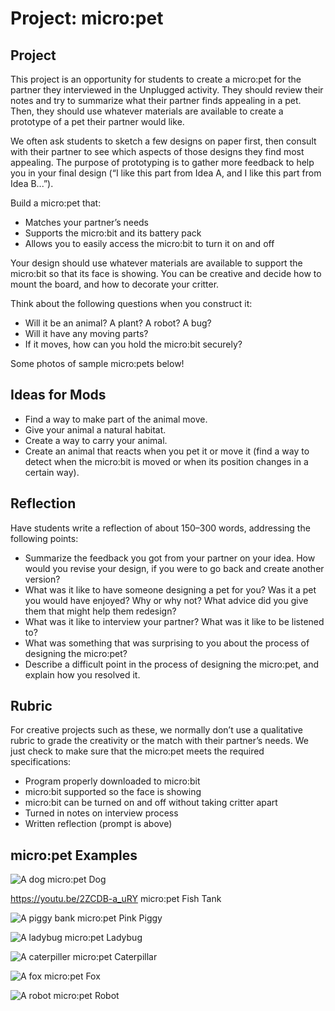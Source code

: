 # Project: micro:pet

## Project

This project is an opportunity for students to create a micro:pet for the partner they interviewed in the Unplugged activity. They should review their notes and try to summarize what their partner finds appealing in a pet. Then, they should use whatever materials are available to create a prototype of a pet their partner would like.

We often ask students to sketch a few designs on paper first, then consult with their partner to see which aspects of those designs they find most appealing. The purpose of prototyping is to gather more feedback to help you in your final design (“I like this part from Idea A, and I like this part from Idea B...”).

Build a micro:pet that:
* Matches your partner’s needs
* Supports the micro:bit and its battery pack
* Allows you to easily access the micro:bit to turn it on and off

Your design should use whatever materials are available to support the micro:bit so that its face is showing. You can be creative and decide how to mount the board, and how to decorate your critter.

Think about the following questions when you construct it:
* Will it be an animal? A plant? A robot? A bug?
* Will it have any moving parts?
* If it moves, how can you hold the micro:bit securely?

Some photos of sample micro:pets below!

## Ideas for Mods

* Find a way to make part of the animal move.
* Give your animal a natural habitat.
* Create a way to carry your animal.
* Create an animal that reacts when you pet it or move it (find a way to detect when the micro:bit is moved or when its position changes in a certain way).

## Reflection

Have students write a reflection of about 150–300 words, addressing the following points:
* Summarize the feedback you got from your partner on your idea. How would you revise your design, if you were to go back and create another version?
* What was it like to have someone designing a pet for you? Was it a pet you would have enjoyed? Why or why not? What advice did you give them that might help them redesign?
* What was it like to interview your partner? What was it like to be listened to?
* What was something that was surprising to you about the process of designing the micro:pet?
* Describe a difficult point in the process of designing the micro:pet, and explain how you resolved it.

## Rubric

For creative projects such as these, we normally don’t use a qualitative rubric to grade the creativity or the match with their partner’s needs. We just check to make sure that the micro:pet meets the required specifications:
* Program properly downloaded to micro:bit
* micro:bit supported so the face is showing
* micro:bit can be turned on and off without taking critter apart
* Turned in notes on interview process
* Written reflection (prompt is above)

## micro:pet Examples

![A dog micro:pet](/static/courses/csintro/making/micropet-dog.jpg)
Dog

https://youtu.be/2ZCDB-a_uRY
micro:pet Fish Tank 


![A piggy bank micro:pet](/static/courses/csintro/making/micropet-piggy-bank.jpg)
Pink Piggy

![A ladybug micro:pet](/static/courses/csintro/making/micropet-ladybug.jpg)
Ladybug

![A caterpiller micro:pet](/static/courses/csintro/making/micropet-caterpillar.jpg)
Caterpillar

![A fox micro:pet](/static/courses/csintro/making/micropet-fox.jpg)
Fox

![A robot micro:pet](/static/courses/csintro/making/micropet-robot.jpg)
Robot
